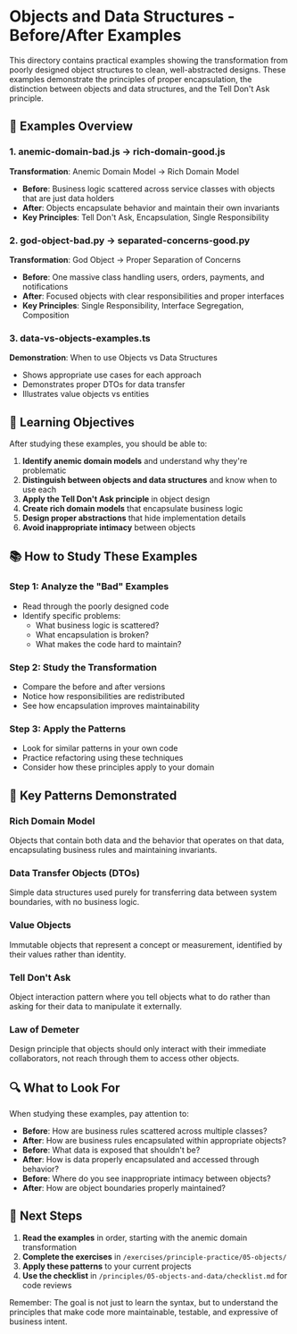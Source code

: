 # Objects and Data Structures - Before/After Examples

This directory contains practical examples showing the transformation from poorly designed object structures to clean, well-abstracted designs. These examples demonstrate the principles of proper encapsulation, the distinction between objects and data structures, and the Tell Don't Ask principle.

## 📁 Examples Overview

### 1. **anemic-domain-bad.js** → **rich-domain-good.js**
**Transformation**: Anemic Domain Model → Rich Domain Model
- **Before**: Business logic scattered across service classes with objects that are just data holders
- **After**: Objects encapsulate behavior and maintain their own invariants
- **Key Principles**: Tell Don't Ask, Encapsulation, Single Responsibility

### 2. **god-object-bad.py** → **separated-concerns-good.py**
**Transformation**: God Object → Proper Separation of Concerns
- **Before**: One massive class handling users, orders, payments, and notifications
- **After**: Focused objects with clear responsibilities and proper interfaces
- **Key Principles**: Single Responsibility, Interface Segregation, Composition

### 3. **data-vs-objects-examples.ts**
**Demonstration**: When to use Objects vs Data Structures
- Shows appropriate use cases for each approach
- Demonstrates proper DTOs for data transfer
- Illustrates value objects vs entities

## 🎯 Learning Objectives

After studying these examples, you should be able to:

1. **Identify anemic domain models** and understand why they're problematic
2. **Distinguish between objects and data structures** and know when to use each
3. **Apply the Tell Don't Ask principle** in object design
4. **Create rich domain models** that encapsulate business logic
5. **Design proper abstractions** that hide implementation details
6. **Avoid inappropriate intimacy** between objects

## 📚 How to Study These Examples

### Step 1: Analyze the "Bad" Examples
- Read through the poorly designed code
- Identify specific problems:
  - What business logic is scattered?
  - What encapsulation is broken?
  - What makes the code hard to maintain?

### Step 2: Study the Transformation
- Compare the before and after versions
- Notice how responsibilities are redistributed
- See how encapsulation improves maintainability

### Step 3: Apply the Patterns
- Look for similar patterns in your own code
- Practice refactoring using these techniques
- Consider how these principles apply to your domain

## 🎨 Key Patterns Demonstrated

### **Rich Domain Model**
Objects that contain both data and the behavior that operates on that data, encapsulating business rules and maintaining invariants.

### **Data Transfer Objects (DTOs)**
Simple data structures used purely for transferring data between system boundaries, with no business logic.

### **Value Objects**
Immutable objects that represent a concept or measurement, identified by their values rather than identity.

### **Tell Don't Ask**
Object interaction pattern where you tell objects what to do rather than asking for their data to manipulate it externally.

### **Law of Demeter**
Design principle that objects should only interact with their immediate collaborators, not reach through them to access other objects.

## 🔍 What to Look For

When studying these examples, pay attention to:

- **Before**: How are business rules scattered across multiple classes?
- **After**: How are business rules encapsulated within appropriate objects?
- **Before**: What data is exposed that shouldn't be?
- **After**: How is data properly encapsulated and accessed through behavior?
- **Before**: Where do you see inappropriate intimacy between objects?
- **After**: How are object boundaries properly maintained?

## 🚀 Next Steps

1. **Read the examples** in order, starting with the anemic domain transformation
2. **Complete the exercises** in `/exercises/principle-practice/05-objects/`
3. **Apply these patterns** to your current projects
4. **Use the checklist** in `/principles/05-objects-and-data/checklist.md` for code reviews

Remember: The goal is not just to learn the syntax, but to understand the principles that make code more maintainable, testable, and expressive of business intent.
